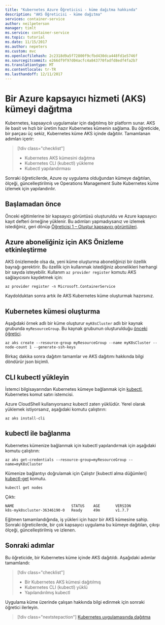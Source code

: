 ```yaml
---
title: "Kubernetes Azure Öğreticisi - küme dağıtma hakkında"
description: "AKS Öğreticisi - küme dağıtma"
services: container-service
author: neilpeterson
manager: timlt
ms.service: container-service
ms.topic: tutorial
ms.date: 11/15/2017
ms.author: nepeters
ms.custom: mvc
ms.openlocfilehash: 2c2318d9a5f72800f9cfbd430dca448fd1e5746f
ms.sourcegitcommit: e266df9f97d04acfc4a843770fadfd8edf4fa2b7
ms.translationtype: MT
ms.contentlocale: tr-TR
ms.lasthandoff: 12/11/2017
---
```

# <a name="deploy-an-azure-container-service-aks-cluster"></a>Bir Azure kapsayıcı hizmeti (AKS) kümeyi dağıtma

Kubernetes, kapsayıcılı uygulamalar için dağıtılmış bir platform sunar. AKS ile basit ve hızlı bir üretim hazır Kubernetes kümenin sağlama. Bu öğreticide, bir parçası üç sekiz, Kubernetes küme AKS içinde dağıtılır. Tamamlanan adımları içerir:

> [!div class="checklist"]
> * Kubernetes AKS kümesini dağıtma
> * Kubernetes CLI (kubectl) yükleme
> * Kubectl yapılandırması

Sonraki öğreticilerde, Azure oy uygulama olduğundan kümeye dağıtılan, ölçeği, güncelleştirilmiş ve Operations Management Suite Kubernetes küme izlemek için yapılandırılır.

## <a name="before-you-begin"></a>Başlamadan önce

Önceki eğitimlerine bir kapsayıcı görüntüsü oluşturuldu ve Azure kapsayıcı kayıt defteri örneğine yüklenir. Bu adımları yapmadıysanız ve izlemek istediğiniz, geri dönüp [Öğreticisi 1 – Oluştur kapsayıcı görüntüleri][aks-tutorial-prepare-app].

## <a name="enabling-aks-preview-for-your-azure-subscription"></a>Azure aboneliğiniz için AKS Önizleme etkinleştirme
AKS önizlemede olsa da, yeni küme oluşturma aboneliğinizi bir özellik bayrağı gerektirir. Bu özellik için kullanmak istediğiniz abonelikleri herhangi bir sayıda isteyebilir. Kullanım `az provider register` komutu AKS sağlayıcısını kaydetmek için:

```azurecli-interactive
az provider register -n Microsoft.ContainerService
```

Kaydolduktan sonra artık ile AKS Kubernetes küme oluşturmak hazırsınız.

## <a name="create-kubernetes-cluster"></a>Kubernetes kümesi oluşturma

Aşağıdaki örnek adlı bir küme oluşturur `myK8sCluster` adlı bir kaynak grubunda `myResourceGroup`. Bu kaynak grubunun oluşturulduğu [önceki öğretici][aks-tutorial-prepare-acr].

```azurecli
az aks create --resource-group myResourceGroup --name myK8sCluster --node-count 1 --generate-ssh-keys
```

Birkaç dakika sonra dağıtım tamamlar ve AKS dağıtımı hakkında bilgi döndürür json biçimli.

## <a name="install-the-kubectl-cli"></a>CLI kubectl yükleyin

İstemci bilgisayarından Kubernetes kümeye bağlanmak için [kubectl][kubectl], Kubernetes komut satırı istemcisi.

Azure CloudShell kullanıyorsanız kubectl zaten yüklüdür. Yerel olarak yüklemek istiyorsanız, aşağıdaki komutu çalıştırın:

```azurecli
az aks install-cli
```

## <a name="connect-with-kubectl"></a>kubectl ile bağlanma

Kubernetes kümenize bağlanmak için kubectl yapılandırmak için aşağıdaki komutu çalıştırın:

```azurecli
az aks get-credentials --resource-group=myResourceGroup --name=myK8sCluster
```

Kümenize bağlantıyı doğrulamak için Çalıştır [kubectl alma düğümleri] [ kubectl-get] komutu.

```azurecli
kubectl get nodes
```

Çıktı:

```
NAME                          STATUS    AGE       VERSION
k8s-myk8scluster-36346190-0   Ready     49m       v1.7.7
```

Eğitmen tamamlandığında, iş yükleri için hazır bir AKS kümesine sahip. Sonraki öğreticilerde, bir çok kapsayıcı uygulama bu kümeye dağıtılan, çıkışı ölçeği, güncelleştirilmiş ve izlenen.

## <a name="next-steps"></a>Sonraki adımlar

Bu öğreticide, bir Kubernetes küme içinde AKS dağıtıldı. Aşağıdaki adımlar tamamlandı:

> [!div class="checklist"]
> * Bir Kubernetes AKS kümesi dağıtılmış
> * Kubernetes CLI (kubectl) yüklü
> * Yapılandırılmış kubectl

Uygulama küme üzerinde çalışan hakkında bilgi edinmek için sonraki öğretici ilerleyin.

> [!div class="nextstepaction"]
> [Kubernetes uygulamasında dağıtma][aks-tutorial-deploy-app]

<!-- LINKS - external -->
[kubectl]: https://kubernetes.io/docs/user-guide/kubectl/
[kubectl-get]: https://kubernetes.io/docs/reference/generated/kubectl/kubectl-commands#get

<!-- LINKS - internal -->
[aks-tutorial-deploy-app]: ./tutorial-kubernetes-deploy-application.md
[aks-tutorial-prepare-acr]: ./tutorial-kubernetes-prepare-acr.md
[aks-tutorial-prepare-app]: ./tutorial-kubernetes-prepare-app.md